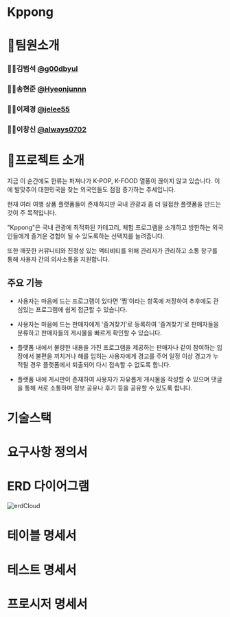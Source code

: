 # Kppong
   


# 🫡팀원소개
### 🧑‍💻김범석 [ @g00dbyul ](https://github.com/g00dbyul)
### 🧑‍💻송현준 [ @Hyeonjunnn ](https://github.com/Hyeonjunnn)
### 👩‍💻이제경 [ @jelee55 ](https://github.com/jelee55)  
### 🧑‍💻이창신 [ @always0702 ](https://github.com/always0702)


# 📣프로젝트 소개
지금 이 순간에도 한류는 퍼져나가 K-POP, K-FOOD 열풍이 끊이지 않고 있습니다. 이에 발맞추어 대한민국을 찾는 외국인들도 점점 증가하는 추세입니다. 

현재 여러 여행 상품 플랫폼들이 존재하지만 국내 관광과 좀 더 밀접한 플랫폼을 만드는 것이 주 목적입니다.

"Kppong"은 국내 관광에 최적화된 카테고리, 체험 프로그램을 소개하고 방한하는 외국인들에게 즐거운 경험이 될 수 있도록하는 선택지를 늘려줍니다. 

또한 깨끗한 커뮤니티와 진정성 있는 액티비티를 위해 관리자가 관리하고 소통 창구를 통해 사용자 간의 의사소통을 지원합니다.

## 주요 기능
* 사용자는 마음에 드는 프로그램이 있다면 '찜'이라는 항목에 저장하여 추후에도 관심있는 프로그램에 쉽게 접근할 수 있습니다.

* 사용자는 마음에 드는 판매자에게 '즐겨찾기'로 등록하여 '즐겨찾기'로 판매자들을 분류하고 판매자들의 게시물을 빠르게 확인할 수 있습니다.

* 플랫폼 내에서 불량한 내용을 가진 프로그램을 제공하는 판매자나 같이 참여하는 입장에서 불편을 끼치거나 해를 입히는 사용자에게 경고를 주어 일정 이상 경고가 누적될 경우 플랫폼에서 퇴출되어 다시 접속할 수 없도록 합니다.

* 플랫폼 내에 게시판이 존재하여 사용자가 자유롭게 게시물을 작성할 수 있으며 댓글을 통해 서로 소통하며 정보 공유나 후기 등을 공유할 수 있도록 합니다.


# 기술스택


# 요구사항 정의서


# ERD 다이어그램
![erdCloud](https://cdn.discordapp.com/attachments/1318411133933060198/1323079883768991774/kppong.png?ex=677335a9&is=6771e429&hm=5dfd52b6b7fda64bce4f6f13a1b90dcc68a60b388b103f84648a9d0a5114624c&)

# 테이블 명세서


# 테스트 명세서


# 프로시저 명세서
